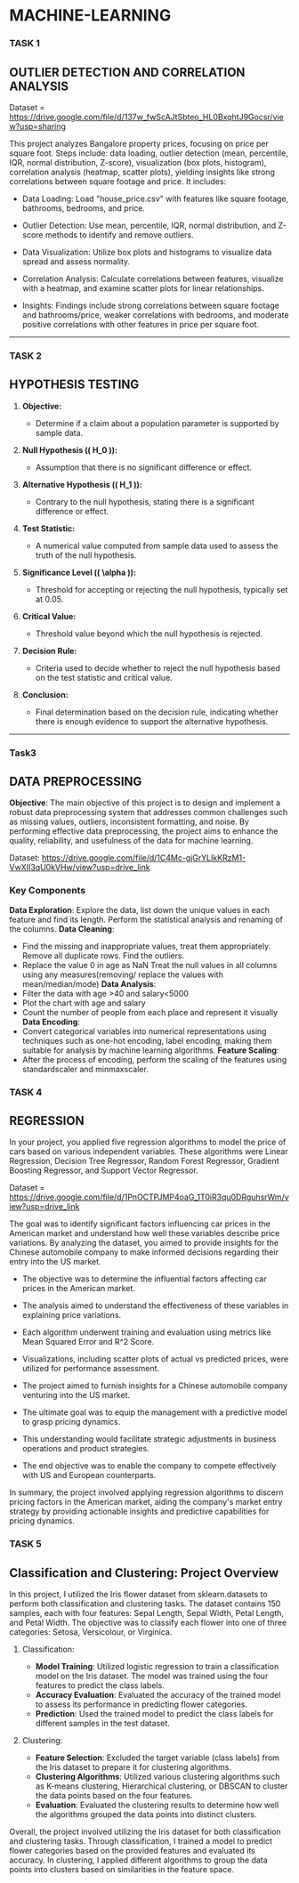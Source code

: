 # MACHINE-LEARNING

### TASK 1
 
## OUTLIER DETECTION AND CORRELATION ANALYSIS
Dataset = https://drive.google.com/file/d/137w_fwScAJtSbteo_HL0BxqhtJ9Gocsr/view?usp=sharing

This project analyzes Bangalore property prices, focusing on price per square foot. Steps include: data loading, outlier detection (mean, percentile, IQR, normal distribution, Z-score), visualization (box plots, histogram), correlation analysis (heatmap, scatter plots), yielding insights like strong correlations between square footage and price.
It includes:

- Data Loading: Load "house_price.csv" with features like square footage, bathrooms, bedrooms, and price.

- Outlier Detection: Use mean, percentile, IQR, normal distribution, and Z-score methods to identify and remove outliers.

- Data Visualization: Utilize box plots and histograms to visualize data spread and assess normality.

- Correlation Analysis: Calculate correlations between features, visualize with a heatmap, and examine scatter plots for linear relationships.

- Insights: Findings include strong correlations between square footage and bathrooms/price, weaker correlations with bedrooms, and moderate positive correlations with other features in price per square foot.

---------------------------------------------------------------------------------------------------------------------------------------------------------------------------------------------------------------------

### TASK 2

## HYPOTHESIS TESTING

1. **Objective:**
   - Determine if a claim about a population parameter is supported by sample data.

2. **Null Hypothesis (\( H_0 \)):**
   - Assumption that there is no significant difference or effect.
   
3. **Alternative Hypothesis (\( H_1 \)):**
   - Contrary to the null hypothesis, stating there is a significant difference or effect.

4. **Test Statistic:**
   - A numerical value computed from sample data used to assess the truth of the null hypothesis.

5. **Significance Level (\( \alpha \)):**
   - Threshold for accepting or rejecting the null hypothesis, typically set at 0.05.

6. **Critical Value:**
   - Threshold value beyond which the null hypothesis is rejected.

7. **Decision Rule:**
   - Criteria used to decide whether to reject the null hypothesis based on the test statistic and critical value.

8. **Conclusion:**
   - Final determination based on the decision rule, indicating whether there is enough evidence to support the alternative hypothesis.

--------------------------------------------------------------------------------------------------------------------------------------------------------------------
### Task3 

## DATA PREPROCESSING

**Objective**:
The main objective of this project is to design and implement a robust data preprocessing system that addresses common challenges such as missing values, outliers, inconsistent formatting, and noise. By performing effective data preprocessing, the project aims to enhance the quality, reliability, and usefulness of the data for machine learning.

Dataset: https://drive.google.com/file/d/1C4Mc-gjGrYLIkKRzM1-VwXII3qU0kVHw/view?usp=drive_link   

### **Key Components**
**Data Exploration**:
Explore the data, list down the unique values in each feature and find its length. Perform the statistical analysis and renaming of the columns.
**Data Cleaning**: 
- Find the missing and inappropriate values, treat them appropriately. Remove all duplicate rows. Find the outliers.
- Replace the value 0 in age as NaN
 Treat the null values in all columns using any measures(removing/ replace the values with mean/median/mode)
**Data Analysis**:
- Filter the data with age >40 and salary<5000
- Plot the chart with age and salary
- Count the number of people from each place and represent it visually
**Data Encoding**:
- Convert categorical variables into numerical representations using techniques such as one-hot encoding, label encoding, making them suitable for analysis by machine learning algorithms.
**Feature Scaling**: 
- After the process of encoding, perform the scaling of the features using standardscaler and minmaxscaler.

### TASK 4

## REGRESSION

In your project, you applied five regression algorithms to model the price of cars based on various independent variables. These algorithms were Linear Regression, Decision Tree Regressor, Random Forest Regressor, Gradient Boosting Regressor, and Support Vector Regressor.

Dataset = https://drive.google.com/file/d/1PnOCTPJMP4oaG_1T0iR3qu0DRguhsrWm/view?usp=drive_link

The goal was to identify significant factors influencing car prices in the American market and understand how well these variables describe price variations. By analyzing the dataset, you aimed to provide insights for the Chinese automobile company to make informed decisions regarding their entry into the US market.

- The objective was to determine the influential factors affecting car prices in the American market.
  
- The analysis aimed to understand the effectiveness of these variables in explaining price variations.

- Each algorithm underwent training and evaluation using metrics like Mean Squared Error and R^2 Score.

- Visualizations, including scatter plots of actual vs predicted prices, were utilized for performance assessment.

- The project aimed to furnish insights for a Chinese automobile company venturing into the US market.

- The ultimate goal was to equip the management with a predictive model to grasp pricing dynamics.

- This understanding would facilitate strategic adjustments in business operations and product strategies.

- The end objective was to enable the company to compete effectively with US and European counterparts.

In summary, the project involved applying regression algorithms to discern pricing factors in the American market, aiding the company's market entry strategy by providing actionable insights and predictive capabilities for pricing dynamics.

### TASK 5

## Classification and Clustering: Project Overview

In this project, I utilized the Iris flower dataset from sklearn.datasets to perform both classification and clustering tasks. The dataset contains 150 samples, each with four features: Sepal Length, Sepal Width, Petal Length, and Petal Width. The objective was to classify each flower into one of three categories: Setosa, Versicolour, or Virginica.

1. Classification:
   - **Model Training**: Utilized logistic regression to train a classification model on the Iris dataset. The model was trained using the four features to predict the class labels.
   - **Accuracy Evaluation**: Evaluated the accuracy of the trained model to assess its performance in predicting flower categories.
   - **Prediction**: Used the trained model to predict the class labels for different samples in the test dataset.

2. Clustering:
   - **Feature Selection**: Excluded the target variable (class labels) from the Iris dataset to prepare it for clustering algorithms.
   - **Clustering Algorithms**: Utilized various clustering algorithms such as K-means clustering, Hierarchical clustering, or DBSCAN to cluster the data points based on the four features.
   - **Evaluation**: Evaluated the clustering results to determine how well the algorithms grouped the data points into distinct clusters.

Overall, the project involved utilizing the Iris dataset for both classification and clustering tasks. Through classification, I trained a model to predict flower categories based on the provided features and evaluated its accuracy. In clustering, I applied different algorithms to group the data points into clusters based on similarities in the feature space.








